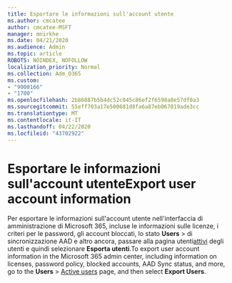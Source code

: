 ```yaml
---
title: Esportare le informazioni sull'account utente
ms.author: cmcatee
author: cmcatee-MSFT
manager: mnirkhe
ms.date: 04/21/2020
ms.audience: Admin
ms.topic: article
ROBOTS: NOINDEX, NOFOLLOW
localization_priority: Normal
ms.collection: Adm_O365
ms.custom:
- "9000166"
- "1700"
ms.openlocfilehash: 2b86887b5b4dc52c045c86ef2f6598a8e57df0a3
ms.sourcegitcommit: 55eff703a17e500681d8fa6a87eb067019ade3cc
ms.translationtype: MT
ms.contentlocale: it-IT
ms.lasthandoff: 04/22/2020
ms.locfileid: "43702922"
---
```

# <a name="export-user-account-information"></a><span data-ttu-id="58bf8-102">Esportare le informazioni sull'account utente</span><span class="sxs-lookup"><span data-stu-id="58bf8-102">Export user account information</span></span>

<span data-ttu-id="58bf8-103">Per esportare le informazioni sull'account utente nell'interfaccia di amministrazione di Microsoft 365, incluse le informazioni sulle licenze, i criteri per le password, gli account bloccati, lo stato **Users** > di sincronizzazione AAD e altro ancora, passare alla pagina utenti[attivi](https://go.microsoft.com/fwlink/p/?linkid=834822) degli utenti e quindi selezionare **Esporta utenti**.</span><span class="sxs-lookup"><span data-stu-id="58bf8-103">To export user account information in the Microsoft 365 admin center, including information on licenses, password policy, blocked accounts, AAD Sync status, and more, go to the **Users** > [Active users](https://go.microsoft.com/fwlink/p/?linkid=834822) page, and then select **Export Users**.</span></span>